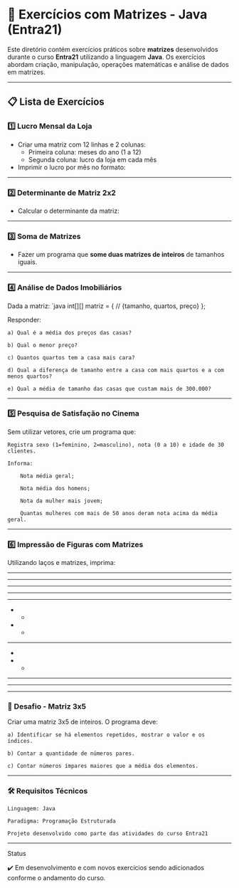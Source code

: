 # 🧮 Exercícios com Matrizes - Java (Entra21)

Este diretório contém exercícios práticos sobre **matrizes** desenvolvidos durante o curso **Entra21** utilizando a linguagem **Java**. Os exercícios abordam criação, manipulação, operações matemáticas e análise de dados em matrizes.

---

## 📋 Lista de Exercícios

### 1️⃣ Lucro Mensal da Loja

- Criar uma matriz com 12 linhas e 2 colunas:
  - Primeira coluna: meses do ano (1 a 12)
  - Segunda coluna: lucro da loja em cada mês
- Imprimir o lucro por mês no formato:


---

### 2️⃣ Determinante de Matriz 2x2

- Calcular o determinante da matriz:

---

### 3️⃣ Soma de Matrizes

- Fazer um programa que **some duas matrizes de inteiros** de tamanhos iguais.

---

### 4️⃣ Análise de Dados Imobiliários

Dada a matriz:
`java
int[][] matriz = {
// {tamanho, quartos, preço}
};


Responder:

    a) Qual é a média dos preços das casas?

    b) Qual o menor preço?

    c) Quantos quartos tem a casa mais cara?

    d) Qual a diferença de tamanho entre a casa com mais quartos e a com menos quartos?

    e) Qual a média de tamanho das casas que custam mais de 300.000?

---

### 5️⃣ Pesquisa de Satisfação no Cinema

Sem utilizar vetores, crie um programa que:

    Registra sexo (1=feminino, 2=masculino), nota (0 a 10) e idade de 30 clientes.

    Informa:

        Nota média geral;

        Nota média dos homens;

        Nota da mulher mais jovem;

        Quantas mulheres com mais de 50 anos deram nota acima da média geral.

---

### 6️⃣ Impressão de Figuras com Matrizes

Utilizando laços e matrizes, imprima:


* * * *
* * * *
* * * *
* * * *


* * * *
* *
* *
* * * *


*
* *
* * *
* * * *

---


### 🧠 Desafio - Matriz 3x5

Criar uma matriz 3x5 de inteiros. O programa deve:

    a) Identificar se há elementos repetidos, mostrar o valor e os índices.

    b) Contar a quantidade de números pares.

    c) Contar números ímpares maiores que a média dos elementos.

---

### 🛠️ Requisitos Técnicos

    Linguagem: Java

    Paradigma: Programação Estruturada

    Projeto desenvolvido como parte das atividades do curso Entra21

---


 Status

✔️ Em desenvolvimento e com novos exercícios sendo adicionados conforme o andamento do curso.
